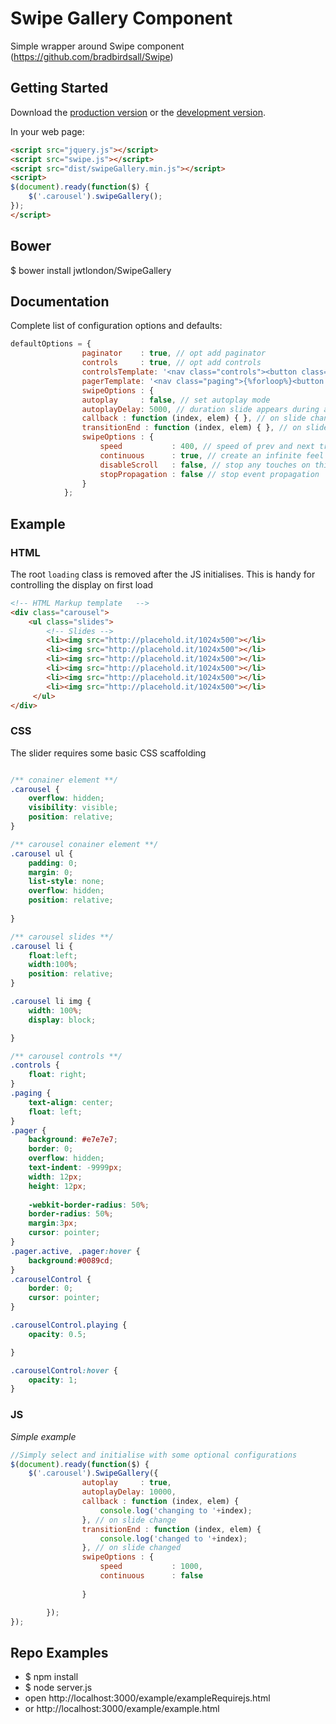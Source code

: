 # Swipe Gallery Component

Simple wrapper around Swipe component (https://github.com/bradbirdsall/Swipe)

## Getting Started
Download the [production version][min] or the [development version][max].

[min]: https://raw2.github.com/jwtlondon/SwipeGallery/master/dist/js/swipeGallery.min.js
[max]: https://raw2.github.com/jwtlondon/SwipeGallery/master/src/js/swipeGallery.js

In your web page:

```html
<script src="jquery.js"></script>
<script src="swipe.js"></script>
<script src="dist/swipeGallery.min.js"></script>
<script>
$(document).ready(function($) {
	$('.carousel').swipeGallery();
});
</script>
```

## Bower

$ bower install jwtlondon/SwipeGallery

## Documentation

Complete list of configuration options and defaults:

```javascript
defaultOptions = {
                paginator    : true, // opt add paginator
                controls     : true, // opt add controls
                controlsTemplate: '<nav class="controls"><button class="prev carouselControl">Previous</button><button class="autoplay carouselControl">Play/Pause</button><button class="next carouselControl">Next</button></nav>', // controls template
                pagerTemplate: '<nav class="paging">{%forloop%}<button class="pager" data-index="{{index}}">{{index}}</button>{%endforloop%}</nav>', // pager template
                swipeOptions : {
                autoplay     : false, // set autoplay mode
                autoplayDelay: 5000, // duration slide appears during autoplay
                callback : function (index, elem) { }, // on slide change
                transitionEnd : function (index, elem) { }, // on slide changed
                swipeOptions : {
                    speed           : 400, // speed of prev and next transitions in milliseconds
                    continuous      : true, // create an infinite feel with no endpoints
                    disableScroll   : false, // stop any touches on this container from scrolling the page
                    stopPropagation : false // stop event propagation
                }
            };
```
## Example

### HTML

The root `loading` class is removed after the JS initialises. This is handy for controlling the display on first load

```html
<!-- HTML Markup template 	-->
<div class="carousel">
	<ul class="slides">
		<!-- Slides -->
		<li><img src="http://placehold.it/1024x500"></li>
		<li><img src="http://placehold.it/1024x500"></li>
		<li><img src="http://placehold.it/1024x500"></li>
		<li><img src="http://placehold.it/1024x500"></li>
		<li><img src="http://placehold.it/1024x500"></li>
		<li><img src="http://placehold.it/1024x500"></li>
	 </ul>
</div>

```

### CSS

The slider requires some basic CSS scaffolding

```css

/** conainer element **/
.carousel {
	overflow: hidden;
	visibility: visible;
	position: relative;
}

/** carousel conainer element **/
.carousel ul {
	padding: 0;
	margin: 0;
	list-style: none;
	overflow: hidden;
  	position: relative;
	
}

/** carousel slides **/
.carousel li { 
	float:left;
	width:100%;
	position: relative;
}

.carousel li img {
	width: 100%;
	display: block;

}

/** carousel controls **/
.controls {
	float: right;
}
.paging {
	text-align: center;
	float: left;
}
.pager {
	background: #e7e7e7;
	border: 0;
	overflow: hidden;
	text-indent: -9999px;
	width: 12px;
	height: 12px;
	
	-webkit-border-radius: 50%;
	border-radius: 50%;
	margin:3px;
	cursor: pointer;
}
.pager.active, .pager:hover {
	background:#0089cd;
}
.carouselControl {
	border: 0;
	cursor: pointer;
}

.carouselControl.playing {
	opacity: 0.5;

}

.carouselControl:hover {
	opacity: 1;
}


```
### JS

_Simple example_

```javascript
//Simply select and initialise with some optional configurations
$(document).ready(function($) {
	$('.carousel').SwipeGallery({
                autoplay     : true, 
                autoplayDelay: 10000,
                callback : function (index, elem) { 
                	console.log('changing to '+index);
                }, // on slide change
                transitionEnd : function (index, elem) { 
                	console.log('changed to '+index);
                }, // on slide changed
                swipeOptions : {
                    speed           : 1000, 
                    continuous      : false
                   
                }

		});
});
```

## Repo Examples

* $ npm install
* $ node server.js
* open http://localhost:3000/example/exampleRequirejs.html
* or http://localhost:3000/example/example.html
